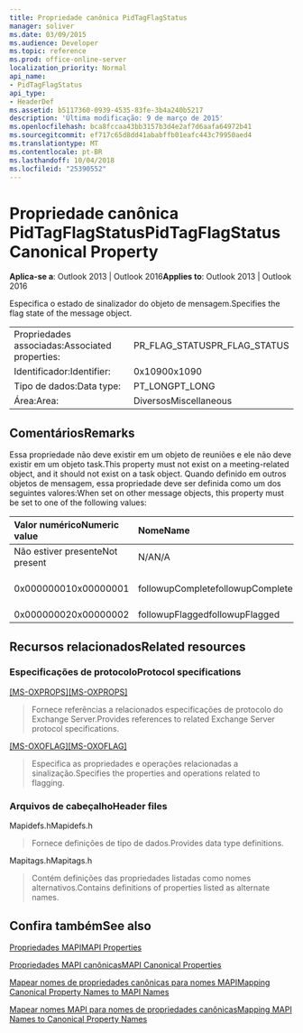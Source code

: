 ```yaml
---
title: Propriedade canônica PidTagFlagStatus
manager: soliver
ms.date: 03/09/2015
ms.audience: Developer
ms.topic: reference
ms.prod: office-online-server
localization_priority: Normal
api_name:
- PidTagFlagStatus
api_type:
- HeaderDef
ms.assetid: b5117360-0939-4535-83fe-3b4a240b5217
description: 'Última modificação: 9 de março de 2015'
ms.openlocfilehash: bca8fccaa43bb3157b3d4e2af7d6aafa64972b41
ms.sourcegitcommit: ef717c65d8dd41ababffb01eafc443c79950aed4
ms.translationtype: MT
ms.contentlocale: pt-BR
ms.lasthandoff: 10/04/2018
ms.locfileid: "25390552"
---
```

# <a name="pidtagflagstatus-canonical-property"></a><span data-ttu-id="49674-103">Propriedade canônica PidTagFlagStatus</span><span class="sxs-lookup"><span data-stu-id="49674-103">PidTagFlagStatus Canonical Property</span></span>

  
  
<span data-ttu-id="49674-104">**Aplica-se a**: Outlook 2013 | Outlook 2016</span><span class="sxs-lookup"><span data-stu-id="49674-104">**Applies to**: Outlook 2013 | Outlook 2016</span></span> 
  
<span data-ttu-id="49674-105">Especifica o estado de sinalizador do objeto de mensagem.</span><span class="sxs-lookup"><span data-stu-id="49674-105">Specifies the flag state of the message object.</span></span>
  
|||
|:-----|:-----|
|<span data-ttu-id="49674-106">Propriedades associadas:</span><span class="sxs-lookup"><span data-stu-id="49674-106">Associated properties:</span></span>  <br/> |<span data-ttu-id="49674-107">PR_FLAG_STATUS</span><span class="sxs-lookup"><span data-stu-id="49674-107">PR_FLAG_STATUS</span></span>  <br/> |
|<span data-ttu-id="49674-108">Identificador:</span><span class="sxs-lookup"><span data-stu-id="49674-108">Identifier:</span></span>  <br/> |<span data-ttu-id="49674-109">0x1090</span><span class="sxs-lookup"><span data-stu-id="49674-109">0x1090</span></span>  <br/> |
|<span data-ttu-id="49674-110">Tipo de dados:</span><span class="sxs-lookup"><span data-stu-id="49674-110">Data type:</span></span>  <br/> |<span data-ttu-id="49674-111">PT_LONG</span><span class="sxs-lookup"><span data-stu-id="49674-111">PT_LONG</span></span>  <br/> |
|<span data-ttu-id="49674-112">Área:</span><span class="sxs-lookup"><span data-stu-id="49674-112">Area:</span></span>  <br/> |<span data-ttu-id="49674-113">Diversos</span><span class="sxs-lookup"><span data-stu-id="49674-113">Miscellaneous</span></span>  <br/> |
   
## <a name="remarks"></a><span data-ttu-id="49674-114">Comentários</span><span class="sxs-lookup"><span data-stu-id="49674-114">Remarks</span></span>

<span data-ttu-id="49674-115">Essa propriedade não deve existir em um objeto de reuniões e ele não deve existir em um objeto task.</span><span class="sxs-lookup"><span data-stu-id="49674-115">This property must not exist on a meeting-related object, and it should not exist on a task object.</span></span> <span data-ttu-id="49674-116">Quando definido em outros objetos de mensagem, essa propriedade deve ser definida como um dos seguintes valores:</span><span class="sxs-lookup"><span data-stu-id="49674-116">When set on other message objects, this property must be set to one of the following values:</span></span>
  
|<span data-ttu-id="49674-117">**Valor numérico**</span><span class="sxs-lookup"><span data-stu-id="49674-117">**Numeric value**</span></span>|<span data-ttu-id="49674-118">**Nome**</span><span class="sxs-lookup"><span data-stu-id="49674-118">**Name**</span></span>|<span data-ttu-id="49674-119">**Descrição**</span><span class="sxs-lookup"><span data-stu-id="49674-119">**Description**</span></span>|
|:-----|:-----|:-----|
|<span data-ttu-id="49674-120">Não estiver presente</span><span class="sxs-lookup"><span data-stu-id="49674-120">Not present</span></span>  <br/> |<span data-ttu-id="49674-121">N/A</span><span class="sxs-lookup"><span data-stu-id="49674-121">N/A</span></span>  <br/> |<span data-ttu-id="49674-122">Sem sinalizador</span><span class="sxs-lookup"><span data-stu-id="49674-122">Unflagged</span></span>  <br/> |
|<span data-ttu-id="49674-123">0x00000001</span><span class="sxs-lookup"><span data-stu-id="49674-123">0x00000001</span></span>  <br/> |<span data-ttu-id="49674-124">followupComplete</span><span class="sxs-lookup"><span data-stu-id="49674-124">followupComplete</span></span>  <br/> |<span data-ttu-id="49674-125">Sinalizado concluído</span><span class="sxs-lookup"><span data-stu-id="49674-125">Flagged complete</span></span>  <br/> |
|<span data-ttu-id="49674-126">0x00000002</span><span class="sxs-lookup"><span data-stu-id="49674-126">0x00000002</span></span>  <br/> |<span data-ttu-id="49674-127">followupFlagged</span><span class="sxs-lookup"><span data-stu-id="49674-127">followupFlagged</span></span>  <br/> |<span data-ttu-id="49674-128">Sinalizado</span><span class="sxs-lookup"><span data-stu-id="49674-128">Flagged</span></span>  <br/> |
   
## <a name="related-resources"></a><span data-ttu-id="49674-129">Recursos relacionados</span><span class="sxs-lookup"><span data-stu-id="49674-129">Related resources</span></span>

### <a name="protocol-specifications"></a><span data-ttu-id="49674-130">Especificações de protocolo</span><span class="sxs-lookup"><span data-stu-id="49674-130">Protocol specifications</span></span>

<span data-ttu-id="49674-131">[[MS-OXPROPS]](https://msdn.microsoft.com/library/f6ab1613-aefe-447d-a49c-18217230b148%28Office.15%29.aspx)</span><span class="sxs-lookup"><span data-stu-id="49674-131">[[MS-OXPROPS]](https://msdn.microsoft.com/library/f6ab1613-aefe-447d-a49c-18217230b148%28Office.15%29.aspx)</span></span>
  
> <span data-ttu-id="49674-132">Fornece referências a relacionados especificações de protocolo do Exchange Server.</span><span class="sxs-lookup"><span data-stu-id="49674-132">Provides references to related Exchange Server protocol specifications.</span></span>
    
<span data-ttu-id="49674-133">[[MS-OXOFLAG]](https://msdn.microsoft.com/library/f1e50be4-ed30-4c2a-b5cb-8ff3aaaf9b91%28Office.15%29.aspx)</span><span class="sxs-lookup"><span data-stu-id="49674-133">[[MS-OXOFLAG]](https://msdn.microsoft.com/library/f1e50be4-ed30-4c2a-b5cb-8ff3aaaf9b91%28Office.15%29.aspx)</span></span>
  
> <span data-ttu-id="49674-134">Especifica as propriedades e operações relacionadas a sinalização.</span><span class="sxs-lookup"><span data-stu-id="49674-134">Specifies the properties and operations related to flagging.</span></span>
    
### <a name="header-files"></a><span data-ttu-id="49674-135">Arquivos de cabeçalho</span><span class="sxs-lookup"><span data-stu-id="49674-135">Header files</span></span>

<span data-ttu-id="49674-136">Mapidefs.h</span><span class="sxs-lookup"><span data-stu-id="49674-136">Mapidefs.h</span></span>
  
> <span data-ttu-id="49674-137">Fornece definições de tipo de dados.</span><span class="sxs-lookup"><span data-stu-id="49674-137">Provides data type definitions.</span></span>
    
<span data-ttu-id="49674-138">Mapitags.h</span><span class="sxs-lookup"><span data-stu-id="49674-138">Mapitags.h</span></span>
  
> <span data-ttu-id="49674-139">Contém definições das propriedades listadas como nomes alternativos.</span><span class="sxs-lookup"><span data-stu-id="49674-139">Contains definitions of properties listed as alternate names.</span></span>
    
## <a name="see-also"></a><span data-ttu-id="49674-140">Confira também</span><span class="sxs-lookup"><span data-stu-id="49674-140">See also</span></span>



[<span data-ttu-id="49674-141">Propriedades MAPI</span><span class="sxs-lookup"><span data-stu-id="49674-141">MAPI Properties</span></span>](mapi-properties.md)
  
[<span data-ttu-id="49674-142">Propriedades MAPI canônicas</span><span class="sxs-lookup"><span data-stu-id="49674-142">MAPI Canonical Properties</span></span>](mapi-canonical-properties.md)
  
[<span data-ttu-id="49674-143">Mapear nomes de propriedades canônicas para nomes MAPI</span><span class="sxs-lookup"><span data-stu-id="49674-143">Mapping Canonical Property Names to MAPI Names</span></span>](mapping-canonical-property-names-to-mapi-names.md)
  
[<span data-ttu-id="49674-144">Mapear nomes MAPI para nomes de propriedades canônicas</span><span class="sxs-lookup"><span data-stu-id="49674-144">Mapping MAPI Names to Canonical Property Names</span></span>](mapping-mapi-names-to-canonical-property-names.md)

